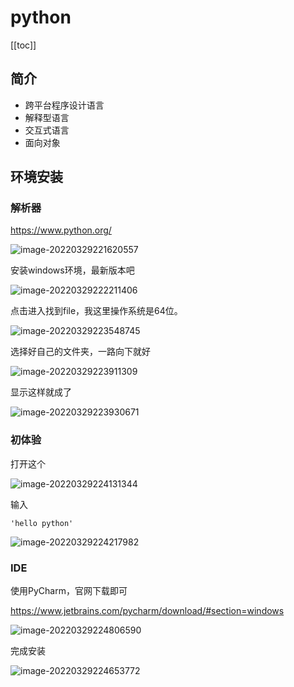 # python
[[toc]]

## 简介

* 跨平台程序设计语言
* 解释型语言
* 交互式语言
* 面向对象



## 环境安装

### 解析器

https://www.python.org/

![image-20220329221620557](img/index/4c7034cc26c70d087b56db3713355760.png)

安装windows环境，最新版本吧

![image-20220329222211406](img/index/308db18f6667bd3aabe161de5cc2a09e.png)

点击进入找到file，我这里操作系统是64位。

![image-20220329223548745](img/index/ca4c8bd7cadddbf5a00acfbf490b0756.png)



选择好自己的文件夹，一路向下就好

![image-20220329223911309](img/index/4ade2a1c99c798d8cd94b52486d656c6.png)

显示这样就成了

![image-20220329223930671](img/index/c2942fe2d7dc75e53f8cb5094913211a.png)

### 初体验

打开这个

![image-20220329224131344](img/index/c2ba8cbed6431b5b02b13f2d11e9a6a4.png)

输入

`'hello python'`

![image-20220329224217982](img/index/f3a939fe5b98fffba207db3322266d1a.png)

### IDE

使用PyCharm，官网下载即可

https://www.jetbrains.com/pycharm/download/#section=windows

![image-20220329224806590](img/index/ccbd7e48a5e79d78a9a18d7a08643c9f.png)

完成安装

![image-20220329224653772](img/index/1a07ed673d33348e106b1b7f580fb3b3.png)

